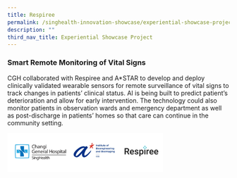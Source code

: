 ```yaml
---
title: Respiree
permalink: /singhealth-innovation-showcase/experiential-showcase-project/respiree/
description: ""
third_nav_title: Experiential Showcase Project
---
```

### Smart Remote Monitoring of Vital Signs

CGH collaborated with Respiree and A\*STAR to develop and deploy clinically validated wearable sensors for remote surveillance of vital signs to track changes in patients’ clinical status. AI is being built to predict patient’s deterioration and allow for early intervention. The technology could also monitor patients in observation wards and emergency department as well as post-discharge in patients’ homes so that care can continue in the community setting.

<img style="width:70%" src="/images/Experiential%20Showcases/Respiree/respiree%20logo.png">